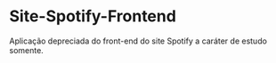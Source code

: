 # Site-Spotify-Frontend
Aplicação depreciada do front-end do site Spotify a caráter de estudo somente.
